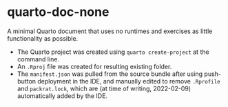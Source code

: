 # quarto-doc-none

A minimal Quarto document that uses no runtimes and exercises as little functionality as possible.

- The Quarto project was created using `quarto create-project` at the command line.
- An `.Rproj` file was created for resulting existing folder.
- The `manifest.json` was pulled from the source bundle after using push-button deployment in the IDE, and manually edited to remove `.Rprofile` and `packrat.lock`, which are (at time of writing, 2022-02-09) automatically added by the IDE.
